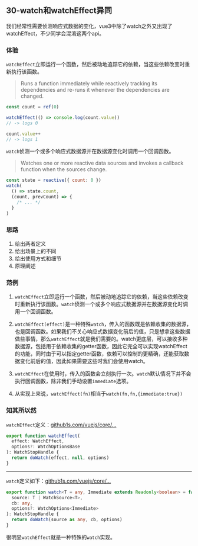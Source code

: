 ## 30-watch和watchEffect异同

我们经常性需要侦测响应式数据的变化，vue3中除了watch之外又出现了watchEffect，不少同学会混淆这两个api。

### 体验

`watchEffect`立即运行一个函数，然后被动地追踪它的依赖，当这些依赖改变时重新执行该函数。

> Runs a function immediately while reactively tracking its dependencies and re-runs it whenever the dependencies are changed.

```js
const count = ref(0)

watchEffect(() => console.log(count.value))
// -> logs 0

count.value++
// -> logs 1
```

`watch`侦测一个或多个响应式数据源并在数据源变化时调用一个回调函数。

> Watches one or more reactive data sources and invokes a callback function when the sources change.

```js
const state = reactive({ count: 0 })
watch(
  () => state.count,
  (count, prevCount) => {
    /* ... */
  }
)
```

### 思路

1. 给出两者定义
2. 给出场景上的不同
3. 给出使用方式和细节
4. 原理阐述

### 范例

1. `watchEffect`立即运行一个函数，然后被动地追踪它的依赖，当这些依赖改变时重新执行该函数。`watch`侦测一个或多个响应式数据源并在数据源变化时调用一个回调函数。

1. `watchEffect(effect)`是一种特殊`watch`，传入的函数既是依赖收集的数据源，也是回调函数。如果我们不关心响应式数据变化前后的值，只是想拿这些数据做些事情，那么`watchEffect`就是我们需要的。watch更底层，可以接收多种数据源，包括用于依赖收集的getter函数，因此它完全可以实现watchEffect的功能，同时由于可以指定getter函数，依赖可以控制的更精确，还能获取数据变化前后的值，因此如果需要这些时我们会使用watch。
2. `watchEffect`在使用时，传入的函数会立刻执行一次。`watch`默认情况下并不会执行回调函数，除非我们手动设置`immediate`选项。
3. 从实现上来说，`watchEffect(fn)`相当于`watch(fn,fn,{immediate:true})`

### 知其所以然

`watchEffect`定义：[github1s.com/vuejs/core/…](https://link.juejin.cn/?target=https%3A%2F%2Fgithub1s.com%2Fvuejs%2Fcore%2Fblob%2FHEAD%2Fpackages%2Fruntime-core%2Fsrc%2FapiWatch.ts%23L80-L81)

```ts
export function watchEffect(
  effect: WatchEffect,
  options?: WatchOptionsBase
): WatchStopHandle {
  return doWatch(effect, null, options)
}
```

------

`watch`定义如下：[github1s.com/vuejs/core/…](https://link.juejin.cn/?target=https%3A%2F%2Fgithub1s.com%2Fvuejs%2Fcore%2Fblob%2FHEAD%2Fpackages%2Fruntime-core%2Fsrc%2FapiWatch.ts%23L158-L159)

```ts
export function watch<T = any, Immediate extends Readonly<boolean> = false>(
  source: T | WatchSource<T>,
  cb: any,
  options?: WatchOptions<Immediate>
): WatchStopHandle {
  return doWatch(source as any, cb, options)
}
```

很明显`watchEffect`就是一种特殊的`watch`实现。

## 